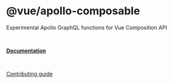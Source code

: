 # @vue/apollo-composable

Experimental Apollo GraphQL functions for Vue Composition API

<br>

**[Documentation](http://v4.apollo.vuejs.org)**

<br>

[Contributing guide](../../CONTRIBUTING.md)

<br>
